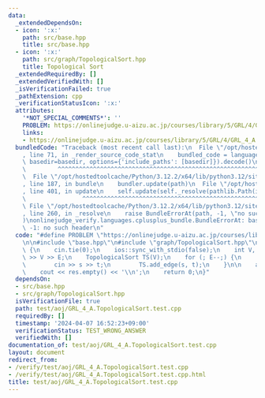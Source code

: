 ```yaml
---
data:
  _extendedDependsOn:
  - icon: ':x:'
    path: src/base.hpp
    title: src/base.hpp
  - icon: ':x:'
    path: src/graph/TopologicalSort.hpp
    title: Topological Sort
  _extendedRequiredBy: []
  _extendedVerifiedWith: []
  _isVerificationFailed: true
  _pathExtension: cpp
  _verificationStatusIcon: ':x:'
  attributes:
    '*NOT_SPECIAL_COMMENTS*': ''
    PROBLEM: https://onlinejudge.u-aizu.ac.jp/courses/library/5/GRL/4/GRL_4_A
    links:
    - https://onlinejudge.u-aizu.ac.jp/courses/library/5/GRL/4/GRL_4_A
  bundledCode: "Traceback (most recent call last):\n  File \"/opt/hostedtoolcache/Python/3.12.2/x64/lib/python3.12/site-packages/onlinejudge_verify/documentation/build.py\"\
    , line 71, in _render_source_code_stat\n    bundled_code = language.bundle(stat.path,\
    \ basedir=basedir, options={'include_paths': [basedir]}).decode()\n          \
    \         ^^^^^^^^^^^^^^^^^^^^^^^^^^^^^^^^^^^^^^^^^^^^^^^^^^^^^^^^^^^^^^^^^^^^^^^^^^^^^^^^^\n\
    \  File \"/opt/hostedtoolcache/Python/3.12.2/x64/lib/python3.12/site-packages/onlinejudge_verify/languages/cplusplus.py\"\
    , line 187, in bundle\n    bundler.update(path)\n  File \"/opt/hostedtoolcache/Python/3.12.2/x64/lib/python3.12/site-packages/onlinejudge_verify/languages/cplusplus_bundle.py\"\
    , line 401, in update\n    self.update(self._resolve(pathlib.Path(included), included_from=path))\n\
    \                ^^^^^^^^^^^^^^^^^^^^^^^^^^^^^^^^^^^^^^^^^^^^^^^^^^^^^^^^^\n \
    \ File \"/opt/hostedtoolcache/Python/3.12.2/x64/lib/python3.12/site-packages/onlinejudge_verify/languages/cplusplus_bundle.py\"\
    , line 260, in _resolve\n    raise BundleErrorAt(path, -1, \"no such header\"\
    )\nonlinejudge_verify.languages.cplusplus_bundle.BundleErrorAt: base.hpp: line\
    \ -1: no such header\n"
  code: "#define PROBLEM \"https://onlinejudge.u-aizu.ac.jp/courses/library/5/GRL/4/GRL_4_A\"\
    \n\n#include \"base.hpp\"\n#include \"graph/TopologicalSort.hpp\"\n\nint main()\
    \ {\n    cin.tie(0);\n    ios::sync_with_stdio(false);\n    int V, E;\n    cin\
    \ >> V >> E;\n    TopologicalSort TS(V);\n    for (; E--;) {\n        int s, t;\n\
    \        cin >> s >> t;\n        TS.add_edge(s, t);\n    }\n\n    auto res = TS.build();\n\
    \    cout << res.empty() << '\\n';\n    return 0;\n}"
  dependsOn:
  - src/base.hpp
  - src/graph/TopologicalSort.hpp
  isVerificationFile: true
  path: test/aoj/GRL_4_A.TopologicalSort.test.cpp
  requiredBy: []
  timestamp: '2024-04-07 16:52:23+09:00'
  verificationStatus: TEST_WRONG_ANSWER
  verifiedWith: []
documentation_of: test/aoj/GRL_4_A.TopologicalSort.test.cpp
layout: document
redirect_from:
- /verify/test/aoj/GRL_4_A.TopologicalSort.test.cpp
- /verify/test/aoj/GRL_4_A.TopologicalSort.test.cpp.html
title: test/aoj/GRL_4_A.TopologicalSort.test.cpp
---
```

